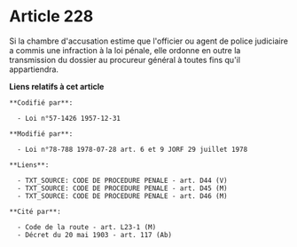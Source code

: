 # Article 228

Si la chambre d'accusation estime que l'officier ou agent de police judiciaire a commis une infraction à la loi pénale, elle
ordonne en outre la transmission du dossier au procureur général à toutes fins qu'il appartiendra.

**Liens relatifs à cet article**

	**Codifié par**:

	  - Loi n°57-1426 1957-12-31

	**Modifié par**:

	  - Loi n°78-788 1978-07-28 art. 6 et 9 JORF 29 juillet 1978

	**Liens**:

	  - TXT_SOURCE: CODE DE PROCEDURE PENALE - art. D44 (V)
	  - TXT_SOURCE: CODE DE PROCEDURE PENALE - art. D45 (M)
	  - TXT_SOURCE: CODE DE PROCEDURE PENALE - art. D46 (M)

	**Cité par**:

	  - Code de la route - art. L23-1 (M)
	  - Décret du 20 mai 1903 - art. 117 (Ab)
